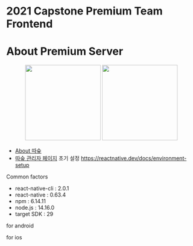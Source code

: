 # 2021 Capstone Premium Team Frontend



# About Premium Server

<div align="center">
  <img src="./appicon/icon2.png" width="200" height="200">
  <img src="./appicon/icon1.png" width="200" height="200">
</div>
  
- [About 따숲](https://www.ddasup.ga)
- [따숲 관리자 페이지](https://www.ddasup.ga/admin)
초기 설정
        https://reactnative.dev/docs/environment-setup

Common factors
 - react-native-cli : 2.0.1
 - react-native : 0.63.4
 - npm : 6.14.11
 - node.js : 14.16.0
 - target SDK : 29

 for android

 for ios

 
